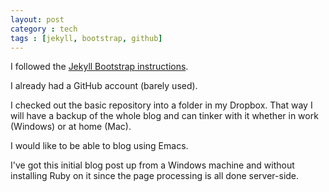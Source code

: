 ```yaml
---
layout: post
category : tech
tags : [jekyll, bootstrap, github]
---
```


I followed the [Jekyll Bootstrap instructions](http://jekyllbootstrap.com/).

I already had a GitHub account (barely used).

I checked out the basic repository into a folder in my Dropbox. That way I will have a backup of the whole blog and can tinker with it whether in work (Windows) or at home (Mac).

I would like to be able to blog using Emacs.

I've got this initial blog post up from a Windows machine and without installing Ruby on it since the page processing is all done server-side.
